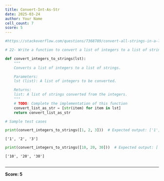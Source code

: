 ```yaml
---
title: Convert-Int-As-Str
date: 2025-03-24
author: Your Name
cell_count: 7
score: 5
---
```


```python
#https://stackoverflow.com/questions/7368789/convert-all-strings-in-a-list-to-integers
```


```python
# 22- Write a function to convert a list of integers to a list of strings.
```


```python
def convert_integers_to_strings(lst):
    """
    Converts a list of integers to a list of strings.

    Parameters:
    lst (list): A list of integers to be converted.

    Returns:
    list: A list of strings converted from the integers.
    """
    # TODO: Complete the implementation of this function
    convert_list_as_str = [str(item) for item in lst]
    return convert_list_as_str
```


```python
# Sample test cases
```


```python
print(convert_integers_to_strings([1, 2, 3]))  # Expected output: ['1', '2', '3']
```

    ['1', '2', '3']



```python
print(convert_integers_to_strings([10, 20, 30]))  # Expected output: ['10', '20', '30']

```

    ['10', '20', '30']



```python

```


---
**Score: 5**
